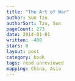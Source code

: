 ```yaml
---
title: "The Art of War"
author: Sun Tzu
authorSort: Tzu, Sun
pageCount: 273
date: 2014-01-01
written: -400
stars: 0
layout: post
category: book
tags: read unreviewed
mapping: China, Asia
---
```

